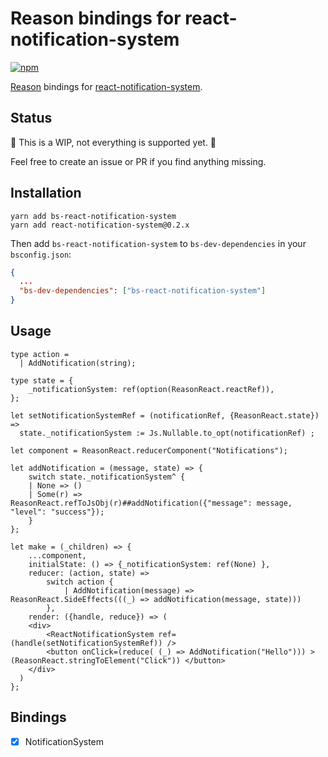 # Reason bindings for react-notification-system

[![npm](https://img.shields.io/npm/v/bs-react-notification-system.svg)](https://www.npmjs.com/package/bs-react-notification-system)  

[Reason](https://reasonml.github.io/) bindings for [react-notification-system](https://github.com/igorprado/react-notification-system).

## Status

🚧 This is a WIP, not everything is supported yet. 🚧

Feel free to create an issue or PR if you find anything missing.

## Installation

```
yarn add bs-react-notification-system
yarn add react-notification-system@0.2.x
```

Then add `bs-react-notification-system` to `bs-dev-dependencies` in your `bsconfig.json`:

```json
{
  ...
  "bs-dev-dependencies": ["bs-react-notification-system"]
}
```

## Usage

```reason
type action =
  | AddNotification(string);

type state = {
    _notificationSystem: ref(option(ReasonReact.reactRef)),
};

let setNotificationSystemRef = (notificationRef, {ReasonReact.state}) => 
  state._notificationSystem := Js.Nullable.to_opt(notificationRef) ;

let component = ReasonReact.reducerComponent("Notifications");

let addNotification = (message, state) => {   
    switch state._notificationSystem^ {
    | None => ()
    | Some(r) => ReasonReact.refToJsObj(r)##addNotification({"message": message, "level": "success"});      
    }
};

let make = (_children) => {
    ...component,
    initialState: () => {_notificationSystem: ref(None) },
    reducer: (action, state) =>
        switch action {
            | AddNotification(message) =>  ReasonReact.SideEffects(((_) => addNotification(message, state)))
        },
    render: ({handle, reduce}) => (
    <div>             
        <ReactNotificationSystem ref=(handle(setNotificationSystemRef)) />
        <button onClick=(reduce( (_) => AddNotification("Hello"))) > (ReasonReact.stringToElement("Click")) </button> 
    </div>
  )
};
```

## Bindings

- [x] NotificationSystem

